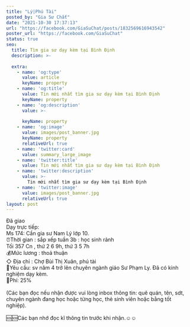 ```yaml
---
title: "Lý|Phú Tài"
posted_by: "Gia Sư Chất"
date: "2021-10-30 17:37:13"
url: "https://facebook.com/GiaSuChat/posts/1832569616943542"
poster_url: "https://facebook.com/GiaSuChat"
status: true
seo:
  title: Tìm gia sư dạy kèm tại Bình Định
  description: >-
    
  extra:
    - name: 'og:type'
      value: article
      keyName: property
    - name: 'og:title'
      value: Tin mới nhất tìm gia sư dạy kèm tại Bình Định
      keyName: property
    - name: 'og:description'
      value: >-
        
      keyName: property
    - name: 'og:image'
      value: images/post_banner.jpg
      keyName: property
      relativeUrl: true
    - name: 'twitter:card'
      value: summary_large_image
    - name: 'twitter:title'
      value: Tin mới nhất tìm gia sư dạy kèm tại Bình Định
    - name: 'twitter:description'
      value: >-
        Tin mới nhất tìm gia sư dạy kèm tại Bình Định
    - name: 'twitter:image'
      value: images/post_banner.jpg
      relativeUrl: true
layout: post
---
```

Đã giao<br>Dạy trực tiếp:<br>Ms 174: Cần gia sư Nam Lý lớp 10.<br>⏰Thời gian : sắp xếp tuần 3b : học sinh rảnh<br>Tối 357 Cn , thứ 2 6 9h, thứ 3 5 7h<br>💰Mức lương : thoả thuận<br>◇ Địa chỉ : Chợ Bùi Thị Xuân, phú tài<br>📒Yêu cầu: sv năm 4 trở lên chuyên ngành giáo Sư Phạm Ly. Đã có kinh nghiệm dạy kèm.<br>💸Phí: 25%<br><br>(Các bạn đọc nếu nhận được vui lòng inbox thông tin: quê quán, tên, sdt, chuyên ngành đang học hoặc từng học, thẻ sinh viên hoặc bằng tốt nghiệp).<br><br>🆘🆘Các bạn nhớ đọc kĩ thông tin trước khi nhận.☺️☺️
